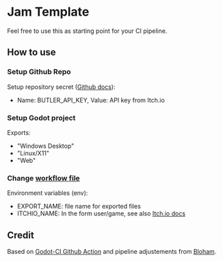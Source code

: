 # Jam Template
Feel free to use this as starting point for your CI pipeline.

## How to use

### Setup Github Repo
Setup repository secret ([Github docs](https://docs.github.com/en/actions/security-guides/using-secrets-in-github-actions#creating-secrets-for-a-repository)):
- Name: BUTLER_API_KEY, Value: API key from Itch.io 

### Setup Godot project
Exports:
- "Windows Desktop"
- "Linux/X11"
- "Web"

### Change [workflow file](.github/workflows/godot-ci.yml)
Environment variables (env):
- EXPORT_NAME: file name for exported files
- ITCHIO_NAME: In the form user/game, see also [Itch.io docs](https://itch.io/docs/butler/pushing.html)

## Credit
Based on [Godot-CI Github Action](https://github.com/abarichello/godot-ci) and pipeline adjustements from [Bloham](https://github.com/abarichello/godot-ci/issues/123). 